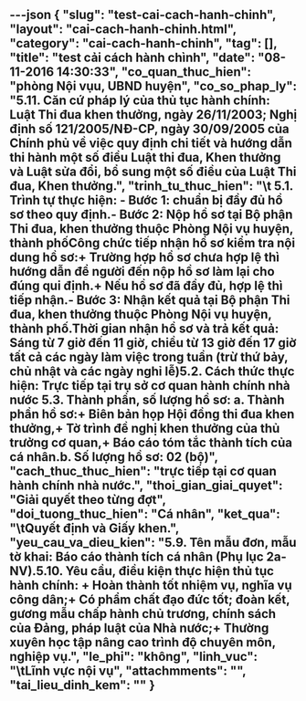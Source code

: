 ---json
{
    "slug": "test-cai-cach-hanh-chinh",
    "layout": "cai-cach-hanh-chinh.html",
    "category": "cai-cach-hanh-chinh",
    "tag": [],
    "title": "test cải cách hành chình",
    "date": "08-11-2016 14:30:33",
    "co_quan_thuc_hien": "phòng Nội vụu, UBND huyện",
    "co_so_phap_ly": "5.11. Căn cứ pháp lý của thủ tục hành chính: Luật Thi đua khen thưởng, ngày 26/11/2003; Nghị định số 121/2005/NĐ-CP, ngày 30/09/2005 của Chính phủ về việc quy định chi tiết và hướng dẫn thi hành một số điều Luật thi đua, Khen thưởng và Luật sửa đổi, bổ sung một số điều của Luật Thi đua, Khen thưởng.",
        "trinh_tu_thuc_hien": "\t 5.1. Trình tự thực hiện: - Bước 1: chuẩn bị đầy đủ hồ sơ theo quy định.- Bước 2: Nộp hồ sơ tại Bộ phận Thi đua, khen thưởng thuộc Phòng Nội vụ huyện, thành phốCông chức tiếp nhận hồ sơ kiểm tra nội dung hồ sơ:+ Trường hợp hồ sơ chưa hợp lệ thì hướng dẫn để người đến nộp hồ sơ làm lại cho đúng qui định.+ Nếu hồ sơ đã đầy đủ, hợp lệ thì tiếp nhận.- Bước 3: Nhận kết quả tại Bộ phận Thi đua, khen thưởng thuộc Phòng Nội vụ huyện, thành phố.Thời gian nhận hồ sơ và trả kết quả: Sáng từ 7 giờ đến 11 giờ, chiều từ 13 giờ đến 17 giờ tất cả các ngày làm việc trong tuần (trừ thứ bảy, chủ nhật và các ngày nghỉ lễ)5.2. Cách thức thực hiện: Trực tiếp tại trụ sở cơ quan hành chính nhà nước 5.3. Thành phần, số lượng hồ sơ: a. Thành phần hồ sơ:+ Biên bản họp Hội đồng thi đua khen thưởng,+ Tờ trình đề nghị khen thưởng của thủ trưởng cơ quan,+ Báo cáo tóm tắc thành tích của cá nhân.b. Số lượng hồ sơ: 02 (bộ)",
    "cach_thuc_thuc_hien": "trực tiếp tại cơ quan hành chính nhà nước.",
    "thoi_gian_giai_quyet": "Giải quyết theo từng đợt",
    "doi_tuong_thuc_hien": "Cá nhân",
    "ket_qua": "\tQuyết định và Giấy khen.",
    "yeu_cau_va_dieu_kien": "5.9. Tên mẫu đơn, mẫu tờ khai: Báo cáo thành tích cá nhân (Phụ lục 2a-NV).5.10. Yêu cầu, điều kiện thực hiện thủ tục hành chính: + Hoàn thành tốt nhiệm vụ, nghĩa vụ công dân;+ Có phẩm chất đạo đức tốt; đoàn kết, gương mẫu chấp hành chủ trương, chính sách của Đảng, pháp luật của Nhà nước;+ Thường xuyên học tập nâng cao trình độ chuyên môn, nghiệp vụ.",
    "le_phi": "không",
    "linh_vuc": "\tLĩnh vực nội vụ",
    "attachmments": "",
    "tai_lieu_dinh_kem": ""
}
---
